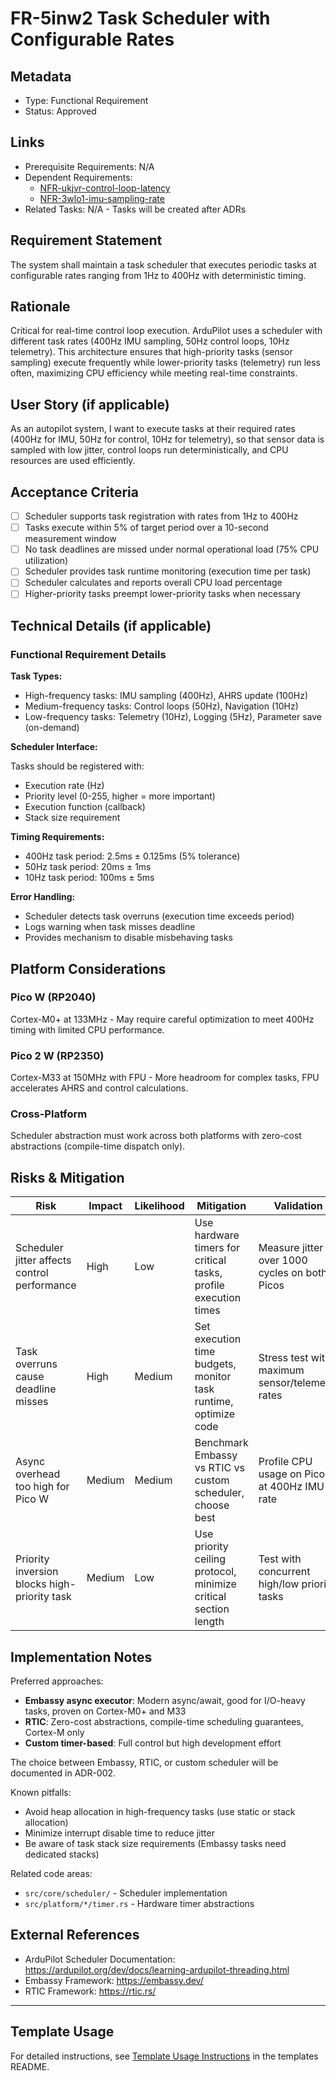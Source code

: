 # FR-5inw2 Task Scheduler with Configurable Rates

## Metadata

- Type: Functional Requirement
- Status: Approved

## Links

- Prerequisite Requirements: N/A
- Dependent Requirements:
  - [NFR-ukjvr-control-loop-latency](NFR-ukjvr-control-loop-latency.md)
  - [NFR-3wlo1-imu-sampling-rate](NFR-3wlo1-imu-sampling-rate.md)
- Related Tasks: N/A - Tasks will be created after ADRs

## Requirement Statement

The system shall maintain a task scheduler that executes periodic tasks at configurable rates ranging from 1Hz to 400Hz with deterministic timing.

## Rationale

Critical for real-time control loop execution. ArduPilot uses a scheduler with different task rates (400Hz IMU sampling, 50Hz control loops, 10Hz telemetry). This architecture ensures that high-priority tasks (sensor sampling) execute frequently while lower-priority tasks (telemetry) run less often, maximizing CPU efficiency while meeting real-time constraints.

## User Story (if applicable)

As an autopilot system, I want to execute tasks at their required rates (400Hz for IMU, 50Hz for control, 10Hz for telemetry), so that sensor data is sampled with low jitter, control loops run deterministically, and CPU resources are used efficiently.

## Acceptance Criteria

- [ ] Scheduler supports task registration with rates from 1Hz to 400Hz
- [ ] Tasks execute within 5% of target period over a 10-second measurement window
- [ ] No task deadlines are missed under normal operational load (75% CPU utilization)
- [ ] Scheduler provides task runtime monitoring (execution time per task)
- [ ] Scheduler calculates and reports overall CPU load percentage
- [ ] Higher-priority tasks preempt lower-priority tasks when necessary

## Technical Details (if applicable)

### Functional Requirement Details

**Task Types:**

- High-frequency tasks: IMU sampling (400Hz), AHRS update (100Hz)
- Medium-frequency tasks: Control loops (50Hz), Navigation (10Hz)
- Low-frequency tasks: Telemetry (10Hz), Logging (5Hz), Parameter save (on-demand)

**Scheduler Interface:**

Tasks should be registered with:

- Execution rate (Hz)
- Priority level (0-255, higher = more important)
- Execution function (callback)
- Stack size requirement

**Timing Requirements:**

- 400Hz task period: 2.5ms ± 0.125ms (5% tolerance)
- 50Hz task period: 20ms ± 1ms
- 10Hz task period: 100ms ± 5ms

**Error Handling:**

- Scheduler detects task overruns (execution time exceeds period)
- Logs warning when task misses deadline
- Provides mechanism to disable misbehaving tasks

## Platform Considerations

### Pico W (RP2040)

Cortex-M0+ at 133MHz - May require careful optimization to meet 400Hz timing with limited CPU performance.

### Pico 2 W (RP2350)

Cortex-M33 at 150MHz with FPU - More headroom for complex tasks, FPU accelerates AHRS and control calculations.

### Cross-Platform

Scheduler abstraction must work across both platforms with zero-cost abstractions (compile-time dispatch only).

## Risks & Mitigation

| Risk                                         | Impact | Likelihood | Mitigation                                                      | Validation                                      |
| -------------------------------------------- | ------ | ---------- | --------------------------------------------------------------- | ----------------------------------------------- |
| Scheduler jitter affects control performance | High   | Low        | Use hardware timers for critical tasks, profile execution times | Measure jitter over 1000 cycles on both Picos   |
| Task overruns cause deadline misses          | High   | Medium     | Set execution time budgets, monitor task runtime, optimize code | Stress test with maximum sensor/telemetry rates |
| Async overhead too high for Pico W           | Medium | Medium     | Benchmark Embassy vs RTIC vs custom scheduler, choose best      | Profile CPU usage on Pico W at 400Hz IMU rate   |
| Priority inversion blocks high-priority task | Medium | Low        | Use priority ceiling protocol, minimize critical section length | Test with concurrent high/low priority tasks    |

## Implementation Notes

Preferred approaches:

- **Embassy async executor**: Modern async/await, good for I/O-heavy tasks, proven on Cortex-M0+ and M33
- **RTIC**: Zero-cost abstractions, compile-time scheduling guarantees, Cortex-M only
- **Custom timer-based**: Full control but high development effort

The choice between Embassy, RTIC, or custom scheduler will be documented in ADR-002.

Known pitfalls:

- Avoid heap allocation in high-frequency tasks (use static or stack allocation)
- Minimize interrupt disable time to reduce jitter
- Be aware of task stack size requirements (Embassy tasks need dedicated stacks)

Related code areas:

- `src/core/scheduler/` - Scheduler implementation
- `src/platform/*/timer.rs` - Hardware timer abstractions

## External References

- ArduPilot Scheduler Documentation: <https://ardupilot.org/dev/docs/learning-ardupilot-threading.html>
- Embassy Framework: <https://embassy.dev/>
- RTIC Framework: <https://rtic.rs/>

---

## Template Usage

For detailed instructions, see [Template Usage Instructions](../templates/README.md#individual-requirement-template-requirementsmd) in the templates README.
